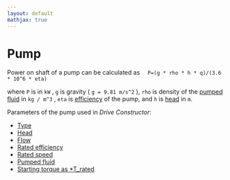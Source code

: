 ```yaml
---
layout: default
mathjax: true
---
```

# Pump

Power on shaft of a pump can be calculated as
` 	P=(g * rho * h * q)/(3.6 * 10^6 * eta) `

where ` P ` is in ` kW ` , ` g ` is gravity ( ` g = 9.81 m/s^2 ` ), ` rho ` is density of the [pumped fluid](fluidDensity.html) in ` kg / m^3 ` , ` eta ` is [efficiency](ratedEfficiency.html) of the pump, and ` h ` is [head](head.html) in ` m `.

Parameters of the pump used in *Drive Constructor*:

* [Type](type.html)
* [Head](head.html)
* [Flow](flow.html)
* [Rated efficiency](ratedEfficiency.html)
* [Rated speed](ratedSpeed.html)
* [Pumped fluid](fluidDensity.html)
* [Starting torque as *T_rated](startingTorque.html)
